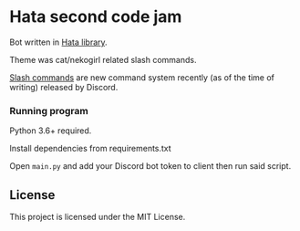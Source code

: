 # Hata second code jam

Bot written in [Hata library](https://github.com/HuyaneMatsu/hata).

Theme was cat/nekogirl related slash commands.

[Slash commands](https://discord.com/developers/docs/interactions/slash-commands) are new command 
system recently (as of the time of writing) released by Discord.

### Running program

Python 3.6+ required.

Install dependencies from requirements.txt 

Open `main.py` and add your Discord bot token to client then run said script.

## License

This project is licensed under the MIT License.

